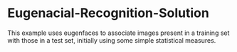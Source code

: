 # Eugenacial-Recognition-Solution
This example uses eugenfaces to associate images present in a training set with those in a test set, initially using some simple statistical measures.
